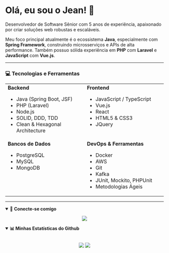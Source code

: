 # Olá, eu sou o Jean! 👋

Desenvolvedor de Software Sênior com 5 anos de experiência, apaixonado por criar soluções web robustas e escaláveis.

Meu foco principal atualmente é o ecossistema **Java**, especialmente com **Spring Framework**, construindo microsserviços e APIs de alta performance. Também possuo sólida experiência em **PHP** com **Laravel** e **JavaScript** com **Vue.js**.
  
---

### 💻 Tecnologias e Ferramentas

<table>
  <tr>
    <td valign="top" width="50%">
      <strong>Backend</strong>
      <ul>
        <li>Java (Spring Boot, JSF)</li>
        <li>PHP (Laravel)</li>
        <li>Node.js</li>
        <li>SOLID, DDD, TDD</li>
        <li>Clean & Hexagonal Architecture</li>
      </ul>
    </td>
    <td valign="top" width="50%">
      <strong>Frontend</strong>
      <ul>
        <li>JavaScript / TypeScript</li>
        <li>Vue.js</li>
        <li>React</li>
        <li>HTML5 & CSS3</li>
        <li>JQuery</li>
      </ul>
    </td>
  </tr>
  <tr>
    <td valign="top" width="50%">
      <strong>Bancos de Dados</strong>
      <ul>
        <li>PostgreSQL</li>
        <li>MySQL</li>
        <li>MongoDB</li>
      </ul>
    </td>
    <td valign="top" width="50%">
      <strong>DevOps & Ferramentas</strong>
      <ul>
        <li>Docker</li>
        <li>AWS</li>
        <li>Git</li>
        <li>Kafka</li>
        <li>JUnit, Mockito, PHPUnit</li>
        <li>Metodologias Ágeis</li>
      </ul>
    </td>
  </tr>
</table>

---
<details open>
<summary>🤝 <b>Conecte-se comigo</b></summary>
<p align="center">
  <a href="https://www.linkedin.com/in/jeansantospdt/" target="_blank">
    <img src="https://img.shields.io/badge/linkedin-%230077B5.svg?&style=for-the-badge&logo=linkedin&logoColor=white" />
  </a>
</p>
</details>

<details open>
 <summary><b>📊 Minhas Estatísticas do Github</b></summary>
  <br>
  <p align="center">
    <img src="https://github-readme-stats.vercel.app/api?username=jeanrsantos&show_icons=true&theme=tokyonight&line_height=27">
    <img src="https://github-readme-stats.vercel.app/api/top-langs/?username=jeanrsantos&layout=compact&hide=css,html&theme=tokyonight">
  </p>
</details>
